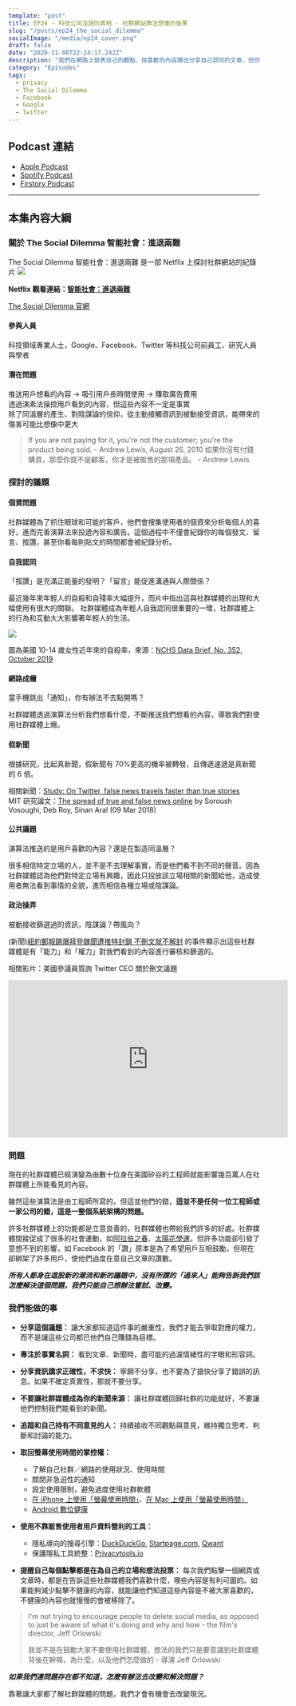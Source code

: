 ```yaml
---
template: "post"
title: EP24 - 科技公司沒說的真相 - 社群網站無法想像的後果
slug: "/posts/ep24_the_social_dilemma"
socialImage: "/media/ep24_cover.png"
draft: false
date: "2020-11-08T22:24:17.242Z"
description: "我們在網路上發表自己的觀點、按喜歡的內容讚也分享自己認同的文章，但你有沒有想過我們對社群網站的日益依賴可能會造成什麼樣的後果？"
category: "Episodes"
tags:
  - privacy
  - The Social Dilemma
  - Facebook
  - Google
  - Twitter
---
```


## Podcast 連結

- [Apple Podcast](https://podcasts.apple.com/tw/podcast/%E8%B3%87%E5%AE%89%E8%A7%A3%E5%A3%93%E7%B8%AE/id1513276667#episodeGuid=ckh9p4fk8agma0892l42crp5r)
- [Spotify Podcast](https://open.spotify.com/episode/2AvbB2HTA7Bx1G3zYaCKnA)
- [Firstory Podcast](https://open.firstory.me/story/ckh9p4fk8agma0892l42crp5r)
---

## 本集內容大綱

### 關於 The Social Dilemma 智能社會：進退兩難

The Social Dilemma 智能社會：進退兩難 是一部 Netflix 上探討社群網站的紀錄片
![](/media/socialdilemma_netflix.jpg)

**Netflix 觀看連結：[智能社會：進退兩難](https://www.netflix.com/tw/title/81254224)**

[The Social Dilemma 官網](https://www.thesocialdilemma.com/)

#### 參與人員

科技領域專業人士，Google、Facebook、Twitter 等科技公司前員工、研究人員與學者

#### 潛在問題

推送用戶想看的內容 → 吸引用戶長時間使用 → 賺取廣告費用\
透過演素法操控用戶看到的內容，但這些內容不一定是事實\
除了同溫層的產生、對陰謀論的信仰，從主動接觸資訊到被動接受資訊，能帶來的傷害可能比想像中更大

> If you are not paying for it, you're not the customer; you're the product being sold. - Andrew Lewis, August 26, 2010
> 如果你沒有付錢購買，那麼你就不是顧客，你才是被販售的那項產品。 - Andrew Lewis

### 探討的議題

#### 個資問題

社群媒體為了抓住眼球和可能的客戶，他們會搜集使用者的個資來分析每個人的喜好，進而完善演算法來投遞內容和廣告。這個過程中不僅會紀錄你的每個發文、留言、按讚，甚至你看每則貼文的時間都會被紀錄分析。

#### 自我認同

「按讚」是充滿正能量的發明？「留言」能促進溝通與人際關係？

最近幾年來年輕人的自殺和自殘率大幅提升，而片中指出這與社群媒體的出現和大幅使用有很大的關聯。 社群媒體成為年輕人自我認同很重要的一環，社群媒體上的行為和互動大大影響著年輕人的生活。

![](/media/socialdilemma_suicide_rate.jpg)

圖為美國 10-14 歲女性近年來的自殺率，來源：[NCHS Data Brief, No. 352, October 2019](https://www.cdc.gov/nchs/data/databriefs/db352-h.pdf)

#### 網路成癮

當手機跳出「通知」，你有辦法不去點開嗎？

社群媒體透過演算法分析我們想看什麼，不斷推送我們想看的內容，導致我們對使用社群媒體上癮。

#### 假新聞

根據研究，比起真新聞，假新聞有 70%更高的機率被轉發，且傳遞速遞是真新聞的 6 倍。

相關新聞：[Study: On Twitter, false news travels faster than true stories](https://news.mit.edu/2018/study-twitter-false-news-travels-faster-true-stories-0308)  
MIT 研究論文：[The spread of true and false news online](https://science.sciencemag.org/content/359/6380/1146) by Soroush Vosoughi, Deb Roy, Sinan Aral (09 Mar 2018)

#### 公共議題

演算法推送的是用戶喜歡的內容？還是在製造同溫層？

很多相信特定立場的人，並不是不去理解事實，而是他們看不到不同的聲音。因為社群媒體認為他們對特定立場有興趣，因此只投放該立場相關的新聞給他，造成使用者無法看到事情的全貌，進而相信各種立場或陰謀論。

#### 政治操弄

被動接收篩選過的資訊，陰謀論？帶風向？

(新聞)[紐約郵報踢爆拜登醜聞遭推特封鎖 不刪文就不解封](https://newtalk.tw/news/view/2020-10-19/481301) 的事件顯示出這些社群媒體是有「能力」和「權力」對我們看到的內容進行審核和篩選的。

相關影片：美國參議員質詢 Twitter CEO 關於刪文議題

<iframe width="560" height="315" src="https://www.youtube-nocookie.com/embed/dhg4dtuhvNk" frameborder="0" allow="accelerometer; autoplay; clipboard-write; encrypted-media; gyroscope; picture-in-picture" allowfullscreen></iframe>

### 問題

現在的社群媒體已經演變為由數十位身在美國矽谷的工程師就能影響幾百萬人在社群媒體上所能看見的內容。

雖然這些演算法是由工程師所寫的，但這並他們的錯，**這並不是任何一位工程師或一家公司的錯，這是一整個系統架構的問題。**

許多社群媒體上的功能都是立意良善的，社群媒體也帶給我們許多的好處。社群媒體間接促成了很多的社會運動，如[阿拉伯之春](https://zh.wikipedia.org/zh-tw/%E9%98%BF%E6%8B%89%E4%BC%AF%E4%B9%8B%E6%98%A5)、[太陽花學運](https://zh.wikipedia.org/wiki/%E5%A4%AA%E9%99%BD%E8%8A%B1%E5%AD%B8%E9%81%8B)。但許多功能卻引發了意想不到的影響，如 Facebook 的「讚」原本是為了希望用戶互相鼓勵，但現在卻綁架了許多用戶，使他們過度在意自己文章的讚數。

**_所有人都身在這股新的潮流和新的議題中，沒有所謂的「過來人」能夠告訴我們該怎麼解決這個問題，我們只能自己想辦法嘗試、改變。_**

### 我們能做的事

- **分享這個議題：** 讓大家都知道這件事的嚴重性，我們才能去爭取對應的權力，而不是讓這些公司都已他們自己賺錢為目標。
- **專注於事實名詞：** 看到文章、新聞時，盡可能的過濾情緒性的字眼和形容詞。
- **分享資訊講求正確性，不求快：** 寧願不分享，也不要為了搶快分享了錯誤的訊息。如果不確定真實性，那就不要分享。
- **不要讓社群媒體成為你的新聞來源：** 讓社群媒體回歸社群的功能就好，不要讓他們控制我們能看到的新聞。
- **追蹤和自己持有不同意見的人：** 持續接收不同觀點與意見，維持獨立思考、判斷和討論的能力。
- **取回螢幕使用時間的掌控權：**

  - 了解自己社群／網路的使用狀況、使用時間
  - 關閉非急迫性的通知
  - 設定使用限制，避免過度使用社群軟體
  - [在 iPhone 上使用「螢幕使用時間」](https://support.apple.com/zh-tw/HT208982)、[在 Mac 上使用「螢幕使用時間」](https://support.apple.com/zh-tw/HT210387)
  - [Android 數位健康](https://www.android.com/intl/zh-TW_tw/digital-wellbeing/)

- **使用不靠販售使用者用戶資料營利的工具：**

  - 隱私導向的搜尋引擎：[DuckDuckGo](https://duck.com), [Startpage.com](https://startpage.com/), [Qwant](https://www.qwant.com/)
  - 保護隱私工具統整：[Privacytools.io](https://privacytools.twngo.xyz/)

- **提醒自己每個點擊都是在為自己的立場和想法投票：** 每次我們點擊一個網頁或文章時，都是在告訴這些社群媒體我們喜歡什麼，哪些內容是有利可圖的。如果能夠減少點擊不健康的內容，就能讓他們知道這些內容是不被大家喜歡的，不健康的內容也就慢慢的會被移除了。

> I'm not trying to encourage people to delete social media, as opposed to just be aware of what it's doing and why and how - the film's director, Jeff Orlowski
>
> 我並不是在鼓勵大家不要使用社群媒體，想法的我們只是要意識到社群媒體背後在幹嘛，為什麼，以及他們怎麼做的 - 導演 Jeff Orlowski

**_如果我們連問題存在都不知道，怎麼有辦法去改變和解決問題？_**

靠著讓大家都了解社群媒體的問題，我們才會有機會去改變現況。
